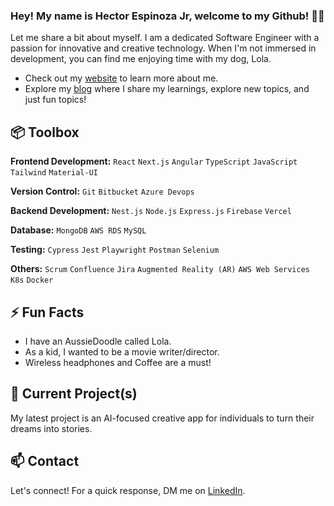 ### Hey! My name is Hector Espinoza Jr, welcome to my Github! 👋🏼  

Let me share a bit about myself. I am a dedicated Software Engineer with a passion for innovative and creative technology. 
When I'm not immersed in development, you can find me enjoying time with my dog, Lola.

- Check out my [website](https://hector-espinoza.webflow.io/) to learn more about me.
- Explore my [blog](https://medium.com/@espinozahector) where I share my learnings, explore new topics, and just fun topics!
 
## 📦 Toolbox

**Frontend Development:** `React` `Next.js` `Angular` `TypeScript` `JavaScript` `Tailwind` `Material-UI` 
 
**Version Control:** `Git` `Bitbucket` `Azure Devops`

**Backend Development:** `Nest.js` `Node.js` `Express.js` `Firebase` `Vercel`

**Database:** `MongoDB` `AWS RDS` `MySQL` 

**Testing:** `Cypress` `Jest` `Playwright` `Postman` `Selenium`

**Others:** `Scrum` `Confluence` `Jira` `Augmented Reality (AR)` `AWS Web Services` `K8s` `Docker`
 
## ⚡ Fun Facts 

- I have an AussieDoodle called Lola.
- As a kid, I wanted to be a movie writer/director.
- Wireless headphones and Coffee are a must!

## 🌱 Current Project(s)

  My latest project is an AI-focused creative app for individuals to turn their dreams into stories.

## 📫 Contact

  Let's connect! For a quick response, DM me on [LinkedIn](https://www.linkedin.com/in/hector-espinoza-jr/). 
  
<!--
**espinozahector/espinozahector** is a ✨ _special_ ✨ repository because its `README.md` (this file) appears on your GitHub profile.

Here are some ideas to get you started:

- 🔭 I’m currently working on ...
- 🌱 I’m currently learning ...
- 👯 I’m looking to collaborate on ...
- 🤔 I’m looking for help with ...
- 💬 Ask me about ...
- 📫 How to reach me: ...
- 😄 Pronouns: ...
- ⚡ Fun fact: ...
-->
